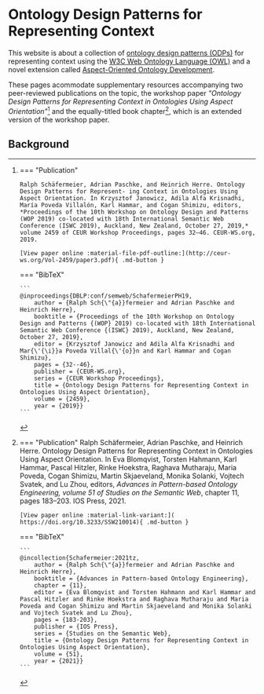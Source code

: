 # Ontology Design Patterns for Representing Context

This website is about a collection of [ontology design patterns (ODPs)](http://ontologydesignpatterns.org/) for representing context using the [W3C Web Ontology Language (OWL)](https://www.w3.org/TR/owl2-overview/) and a novel extension called [Aspect-Oriented Ontology Development](https://aspectowl.xyz).

These pages acommodate supplementary resources accompanying two peer-reviewed publications on the topic, the workshop paper *"Ontology Design Patterns for Representing Context in Ontologies Using Aspect Orientation"*[^1] and the equally-titled book chapter[^2], which is an extended version of the workshop paper.

[^1]:
    === "Publication"

        Ralph Schäfermeier, Adrian Paschke, and Heinrich Herre. Ontology Design Patterns for Represent- ing Context in Ontologies Using Aspect Orientation. In Krzysztof Janowicz, Adila Alfa Krisnadhi, María Poveda Villalón, Karl Hammar, and Cogan Shimizu, editors, *Proceedings of the 10th Workshop on Ontology Design and Patterns (WOP 2019) co-located with 18th International Semantic Web Conference (ISWC 2019), Auckland, New Zealand, October 27, 2019,* volume 2459 of CEUR Workshop Proceedings, pages 32–46. CEUR-WS.org, 2019.

        [View paper online :material-file-pdf-outline:](http://ceur-ws.org/Vol-2459/paper3.pdf){ .md-button }

    === "BibTeX"

        ``` 
        @inproceedings{DBLP:conf/semweb/SchafermeierPH19,
            author = {Ralph Sch{\"{a}}fermeier and Adrian Paschke and Heinrich Herre},
            booktitle = {Proceedings of the 10th Workshop on Ontology Design and Patterns {(WOP} 2019) co-located with 18th International Semantic Web Conference {(ISWC} 2019), Auckland, New Zealand, October 27, 2019},
            editor = {Krzysztof Janowicz and Adila Alfa Krisnadhi and Mar{\'{\i}}a Poveda Villal{\'{o}}n and Karl Hammar and Cogan Shimizu},
            pages = {32--46},
            publisher = {CEUR-WS.org},
            series = {CEUR Workshop Proceedings},
            title = {Ontology Design Patterns for Representing Context in Ontologies Using Aspect Orientation},
            volume = {2459},
            year = {2019}}
        ```
[^2]:
    === "Publication"
        Ralph Schäfermeier, Adrian Paschke, and Heinrich Herre. Ontology Design Patterns for Representing Context in Ontologies Using Aspect Orientation. In Eva Blomqvist, Torsten Hahmann, Karl Hammar, Pascal Hitzler, Rinke Hoekstra, Raghava Mutharaju, Maria Poveda, Cogan Shimizu, Martin Skjaeveland, Monika Solanki, Vojtech Svatek, and Lu Zhou, editors, *Advances in Pattern-based Ontology Engineering, volume 51 of Studies on the Semantic Web*, chapter 11, pages 183–203. IOS Press, 2021.

        [View paper online :material-link-variant:]( https://doi.org/10.3233/SSW210014){ .md-button }

    === "BibTeX"

        ```
        @incollection{Schafermeier:2021tz,
            author = {Ralph Sch{\"{a}}fermeier and Adrian Paschke and Heinrich Herre},
            booktitle = {Advances in Pattern-based Ontology Engineering},
            chapter = {11},
            editor = {Eva Blomqvist and Torsten Hahmann and Karl Hammar and Pascal Hitzler and Rinke Hoekstra and Raghava Mutharaju and Maria Poveda and Cogan Shimizu and Martin Skjaeveland and Monika Solanki and Vojtech Svatek and Lu Zhou},
            pages = {183-203},
            publisher = {IOS Press},
            series = {Studies on the Semantic Web},
            title = {Ontology Design Patterns for Representing Context in Ontologies Using Aspect Orientation},
            volume = {51},
            year = {2021}}
        ```

## Background
